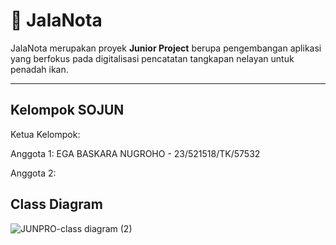 # 🎣 JalaNota
JalaNota merupakan proyek **Junior Project** berupa pengembangan aplikasi yang berfokus pada digitalisasi pencatatan tangkapan nelayan untuk penadah ikan.

---

## Kelompok SOJUN

Ketua Kelompok: 

Anggota 1: EGA BASKARA NUGROHO - 23/521518/TK/57532

Anggota 2: 

## Class Diagram
![JUNPRO-class diagram (2)](https://github.com/user-attachments/assets/5d830220-d55e-492d-9d71-bd8c12e5c07e)
